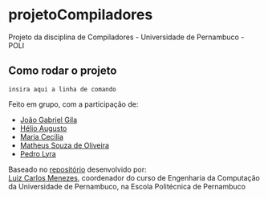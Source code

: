 # projetoCompiladores
Projeto da disciplina de Compiladores - Universidade de Pernambuco - POLI

## Como rodar o projeto
``` insira aqui a linha de comando ```

Feito em grupo, com a participação de:  
 - [João Gabriel Gila](https://github.com/joaogabrieltg)  
 - [Hélio Augusto]()  
 - [Maria Cecilia]()  
 - [Matheus Souza de Oliveira](https://github.com/patitow)  
 - [Pedro Lyra]()  

Baseado no [repositório](https://github.com/lcsm-ecomp/Compiladores2023.1) desenvolvido por:    
  [Luiz Carlos Menezes](https://github.com/lcsm-ecomp), coordenador do curso de Engenharia da Computação da Universidade de Pernambuco, na Escola Politécnica de Pernambuco
